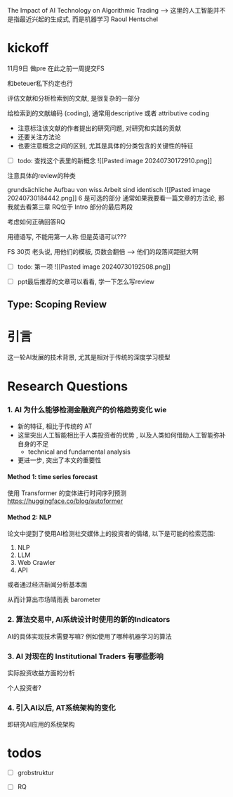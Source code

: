 The Impact of AI Technology on Algorithmic Trading
--> 这里的人工智能并不是指最近兴起的生成式, 而是机器学习
Raoul Hentschel

# kickoff

11月9日 做pre
在此之前一周提交FS

和beteuer私下约定也行

评估文献和分析检索到的文献, 是很复杂的一部分

给检索到的文献编码 (coding), 通常用descriptive 或者 attributive coding
- 注意标注该文献的作者提出的研究问题, 对研究和实践的贡献
- 还要关注方法论
- 也要注意概念之间的区别, 尤其是具体的分类包含的关键性的特征


- [ ] todo: 查找这个表里的新概念
![[Pasted image 20240730172910.png]]


注意具体的review的种类


grundsächliche Aufbau von wiss.Arbeit sind identisch
![[Pasted image 20240730184442.png]]
6 是可选的部分
通常如果我要看一篇文章的方法论, 那我就去看第三章
RQ位于 Intro 部分的最后两段

考虑如何正确回答RQ

用德语写, 不能用第一人称
但是英语可以???

FS 30页
老头说, 用他们的模板, 页数会翻倍 --> 他们的段落间距挺大啊 

- [ ] todo: 第一项
![[Pasted image 20240730192508.png]]


- [ ] ppt最后推荐的文章可以看看, 学一下怎么写review


## Type: Scoping Review

# 引言
这一轮AI发展的技术背景, 尤其是相对于传统的深度学习模型

# Research Questions
### 1. AI 为什么能够检测金融资产的价格趋势变化 wie
- 新的特征, 相比于传统的 AT
- 这里突出人工智能相比于人类投资者的优势 , 以及人类如何借助人工智能弥补自身的不足
	- technical and fundamental analysis
- 更进一步, 突出了本文的重要性

#### Method 1: time series forecast
使用 Transformer 的变体进行时间序列预测
https://huggingface.co/blog/autoformer


#### Method 2: NLP
论文中提到了使用AI检测社交媒体上的投资者的情绪, 以下是可能的检索范围:
1. NLP
2. LLM
3. Web Crawler
4. API

或者通过经济新闻分析基本面

从而计算出市场晴雨表 barometer


### 2. 算法交易中, AI系统设计时使用的新的Indicators

AI的具体实现技术需要写嘛? 例如使用了哪种机器学习的算法


### 3. AI 对现在的 Institutional Traders 有哪些影响
实际投资收益方面的分析

个人投资者?


### 4. 引入AI以后, AT系统架构的变化
即研究AI应用的系统架构



# todos
- [ ] grobstruktur
- [ ] RQ




